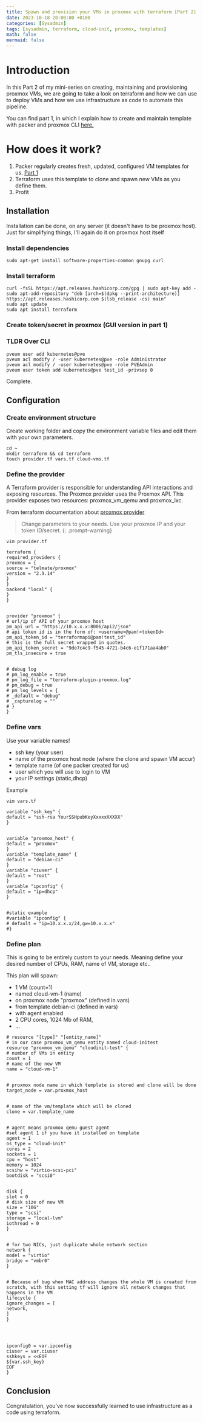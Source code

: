 ```yaml
---
title: Spawn and provision your VMs in proxmox with terraform [Part 2]
date: 2023-10-18 20:00:00 +0100
categories: [Sysadmin]
tags: [sysadmin, terraform, cloud-init, proxmox, templates]
math: false
mermaid: false
---
```

# Introduction


In this Part 2 of my mini-series on creating, maintaining and provisioning proxmox VMs, we are going to take a look on terraform and how we can use to deploy VMs and how we use infrastructure as code to automate this pipeline.


You can find part 1, in which I explain how to create and maintain template with packer and proxmox CLI [here.](https://blog.thetechcorner.sk/posts/Build-a-cloud-init-enabled-Linux-VM-templates-on-Proxmox-provisioned-by-packer/) 




# How does it work?



1. Packer regularly creates fresh, updated, configured VM templates for us. [Part 1](https://blog.thetechcorner.sk/posts/Build-a-cloud-init-enabled-Linux-VM-templates-on-Proxmox-provisioned-by-packer/)
2. Terraform uses this template to clone and spawn new VMs as you define them.
3. Profit



## Installation


Installation can be done, on any server (it doesn't have to be proxmox host).
Just for simplifying things, I'll again do it on proxmox host itself


### Install dependencies
```
sudo apt-get install software-properties-common gnupg curl
```


### Install terraform
```
curl -fsSL https://apt.releases.hashicorp.com/gpg | sudo apt-key add -
sudo apt-add-repository "deb [arch=$(dpkg --print-architecture)] https://apt.releases.hashicorp.com $(lsb_release -cs) main"
sudo apt update
sudo apt install terraform
```


### Create token/secret in proxmox (GUI version in part 1)

### TLDR Over CLI 

```
pveum user add kubernetes@pve
pveum acl modify / -user kubernetes@pve -role Administrator
pveum acl modify / -user kubernetes@pve -role PVEAdmin
pveum user token add kubernetes@pve test_id -privsep 0
```

Complete.




## Configuration


### Create environment structure
Create working folder and copy the environment variable files and edit them with your own parameters.


```
cd ~
mkdir terraform && cd terraform
touch provider.tf vars.tf cloud-vms.tf
```



### Define the provider
A Terraform provider is responsible for understanding API interactions and exposing resources. The Proxmox provider uses the Proxmox API. This provider exposes two resources: proxmox_vm_qemu and proxmox_lxc.


From terraform documentation about [proxmox provider](https://registry.terraform.io/providers/Telmate/proxmox/latest/docs)


> Change parameters to your needs.
Use your proxmox IP and your token ID/secret.
{: .prompt-warning}



```
vim provider.tf
```
```
terraform {
required_providers {
proxmox = {
source = "telmate/proxmox"
version = "2.9.14"
}
}
backend "local" {
}
}


provider "proxmox" {
# url/ip of API of your proxmox host
pm_api_url = "https://10.x.x.x:8006/api2/json"
# api token id is in the form of: <username>@pam!<tokenId>
pm_api_token_id = "terraformapi@pam!test_id"
# this is the full secret wrapped in quotes.
pm_api_token_secret = "9de7c4c9-f545-4721-b4c6-e1f171aa4ab0"
pm_tls_insecure = true


# debug log
# pm_log_enable = true
# pm_log_file = "terraform-plugin-proxmox.log"
# pm_debug = true
# pm_log_levels = {
# _default = "debug"
# _capturelog = ""
# }
}
```


### Define vars
Use your variable names!
* ssh key (your user)
* name of the proxmox host node (where the clone and spawn VM accur)
* template name (of one packer created for us)
* user which you will use to login to VM
* your IP settings (static,dhcp)


Example
```
vim vars.tf
```


```
variable "ssh_key" {
default = "ssh-rsa YourSSHpubKeyXxxxxXXXXX"
}


variable "proxmox_host" {
default = "proxmox"
}
variable "template_name" {
default = "debian-ci"
}
variable "ciuser" {
default = "root"
}
variable "ipconfig" {
default = "ip=dhcp"
}


#static example
#variable "ipconfig" {
# default = "ip=10.x.x.x/24,gw=10.x.x.x"
#}
```


### Define plan


This is going to be entirely custom to your needs.
Meaning define your desired number of CPUs, RAM, name of VM, storage etc..


This plan will spawn:
* 1 VM (count=1)
* named cloud-vm-1 (name)
* on proxmox node "proxmox" (defined in vars)
* from template debian-ci (defined in vars)
* with agent enabled
* 2 CPU cores, 1024 Mb of RAM,
* ...



```
# resource "[type]" "[entity_name]"
# in our case proxmox_vm_qemu entity named cloud-initest
resource "proxmox_vm_qemu" "cloudinit-test" {
# number of VMs in entity
count = 1
# name of the new VM
name = "cloud-vm-1"


# proxmox node name in which template is stored and clone will be done
target_node = var.proxmox_host


# name of the vm/template which will be cloned
clone = var.template_name


# agent means proxmox qemu guest agent
#set agent 1 if you have it installed on template
agent = 1
os_type = "cloud-init"
cores = 2
sockets = 1
cpu = "host"
memory = 1024
scsihw = "virtio-scsi-pci"
bootdisk = "scsi0"


disk {
slot = 0
# disk size of new VM
size = "10G"
type = "scsi"
storage = "local-lvm"
iothread = 0
}


# for two NICs, just duplicate whole network section
network {
model = "virtio"
bridge = "vmbr0"
}


# Because of bug when MAC address changes the whole VM is created from scratch, with this setting tf will ignore all network changes that happens in the VM
lifecycle {
ignore_changes = [
network,
]
}




ipconfig0 = var.ipconfig
ciuser = var.ciuser
sshkeys = <<EOF
${var.ssh_key}
EOF
}
```


## Conclusion
Congratulation, you've now successfully learned to use infrastructure as a code using terraform. 


